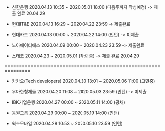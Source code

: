 - 신한은행  2020.04.13 10:35 ~ 2020.05.01 18:00 (다음주까지 작성예정) -> 제출 완료 20.04.29

- 현대IT&E  2020.04.13 16:29 ~ 2020.04.22 23:59 -> 제출완료

- 현대카드  2020.04.13 00:00 ~ 2020.04.22 14:00 (인턴) -> 미제출

- 노아에이티에스  2020.04.09 00:00 ~ 2020.04.23 23:59 -> 제출완료 

- 스테코 2020.04.23 ~ 2020.05.01 (작성 중) -> 제출 완료 20.04.29

===============================================================

- 카카오(Tech developers) 2020.04.20 13:01 ~ 2020.05.06 11:00 (고민중)

- 우아한형제들 2020.04.20 11:08 ~ 2020.05.03 23:59 (인턴) -> 미제출 

- IBK기업은행 2020.04.27 00:00 ~ 2020.05.11 14:00 (공채)

- 동원그룹 2020.04.29 00:00 ~ 2020.05.19 14:00 (인턴)

- 웍스모바일 2020.04.28 10:53 ~ 2020.05.10 23:59 (인턴)
